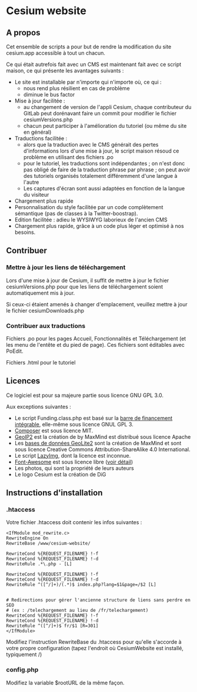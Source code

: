 Cesium website
===

## A propos

Cet ensemble de scripts a pour but de rendre la modification du site cesium.app accessible à tout un chacun.

Ce qui était autrefois fait avec un CMS est maintenant fait avec ce script maison, ce qui présente les avantages suivants : 

* Le site est installable par n'importe qui n'importe où, ce qui : 
	* nous rend plus résilient en cas de problème
	* diminue le bus factor
* Mise à jour facilitée : 
	* au changement de version de l'appli Cesium, chaque contributeur du GitLab peut dorénavant faire un commit pour modifier le fichier cesiumVersions.php
	* chacun peut participer à l'amélioration du tutoriel (ou même du site en général)
* Traductions facilitée : 
	* alors que la traduction avec le CMS générait des pertes d'informations lors d'une mise à jour, le script maison résoud ce problème en utilisant des fichiers .po
	* pour le tutoriel, les traductions sont indépendantes ; on n'est donc pas obligé de faire de la traduction phrase par phrase ; on peut avoir des tutoriels organisés totalement différemment d'une langue à l'autre
	* Les captures d'écran sont aussi adaptées en fonction de la langue du visiteur
* Chargement plus rapide
* Personnalisation du style facilitée par un code complètement sémantique (pas de classes à la Twitter-boostrap).
* Edition facilitée : adieu le WYSIWYG laborieux de l'ancien CMS
* Chargement plus rapide, grâce à un code plus léger et optimisé à nos besoins.

## Contribuer

### Mettre à jour les liens de téléchargement

Lors d'une mise à jour de Cesium, il suffit de mettre à jour le fichier cesiumVersions.php pour que les liens de téléchargement soient automatiquement mis à jour.

Si ceux-ci étaient amenés à changer d'emplacement, veuillez mettre à jour le fichier cesiumDownloads.php

### Contribuer aux traductions

Fichiers .po pour les pages Accueil, Fonctionnalités et Téléchargement (et les menu de l'entête et du pied de page).
Ces fichiers sont éditables avec PoEdit.

Fichiers .html pour le tutoriel


## Licences

Ce logiciel est pour sa majeure partie sous licence GNU GPL 3.0.

Aux exceptions suivantes : 
	
- Le script Funding.class.php est basé sur la [barre de financement intégrable](https://git.duniter.org/paidge/barre-de-financement-int-grable), elle-même sous licence GNUL GPL 3.
- [Composer](https://getcomposer.org/) est sous licence MIT.
- [GeoIP2](https://maxmind.github.io/GeoIP2-php/) est la création de by MaxMind est distribué sous licence Apache
- Les [bases de données GeoLite2](https://dev.maxmind.com/geoip/geoip2/geolite2/) sont la création de MaxMind et sont sous licence Creative Commons Attribution-ShareAlike 4.0 International.
- Le script [LazyImg](https://github.com/colas31/lazyImg), dont la licence est inconnue.
- [Font-Awesome](https://fontawesome.com/license/free) est sous licence libre ([voir détail](https://fontawesome.com/license/free))
- Les photos, qui sont la propriété de leurs auteurs
- Le logo Cesium est la création de DiG

## Instructions d'installation

### .htaccess

Votre fichier .htaccess doit contenir les infos suivantes :

```
<IfModule mod_rewrite.c>
RewriteEngine On
RewriteBase /www/cesium-website/

RewriteCond %{REQUEST_FILENAME} !-f
RewriteCond %{REQUEST_FILENAME} !-d
RewriteRule .*\.php - [L]

RewriteCond %{REQUEST_FILENAME} !-f
RewriteCond %{REQUEST_FILENAME} !-d
RewriteRule ^([^/]+)/(.*)$ index.php?lang=$1&page=/$2 [L]


# Redirections pour gérer l'ancienne structure de liens sans perdre en SEO
# (ex : /telechargement au lieu de /fr/telechargement)
RewriteCond %{REQUEST_FILENAME} !-f
RewriteCond %{REQUEST_FILENAME} !-d
RewriteRule ^([^/]+)$ fr/$1 [R=301]
</IfModule>
```

Modifiez l'instruction RewriteBase du .htaccess pour qu'elle s'accorde à votre propre configuration 
(tapez l'endroit où CesiumWebsite est installé, typiquement /)

### config.php

Modifiez la variable $rootURL de la même façon.

